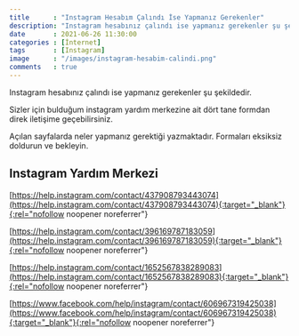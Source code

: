 ```yaml
---
title      : "Instagram Hesabım Çalındı İse Yapmanız Gerekenler"
description: "Instagram hesabınız çalındı ise yapmanız gerekenler şu şekildedir. Sizler için bulduğum instagram yardım merkezine ait dört tane formdan direk iletişime geçebilirsiniz."
date       : 2021-06-26 11:30:00
categories : [İnternet]
tags       : [Instagram]
image      : "/images/instagram-hesabim-calindi.png"
comments   : true
---
```


Instagram hesabınız çalındı ise yapmanız gerekenler şu şekildedir.

Sizler için bulduğum instagram yardım merkezine ait dört tane formdan direk iletişime geçebilirsiniz. 

Açılan sayfalarda neler yapmanız gerektiği yazmaktadır. Formaları eksiksiz doldurun ve bekleyin. 

## Instagram Yardım Merkezi

[https://help.instagram.com/contact/437908793443074](https://help.instagram.com/contact/437908793443074){:target="_blank"}{:rel="nofollow noopener noreferrer"}

[https://help.instagram.com/contact/396169787183059](https://help.instagram.com/contact/396169787183059){:target="_blank"}{:rel="nofollow noopener noreferrer"}

[https://help.instagram.com/contact/1652567838289083](https://help.instagram.com/contact/1652567838289083){:target="_blank"}{:rel="nofollow noopener noreferrer"}

[https://www.facebook.com/help/instagram/contact/606967319425038](https://www.facebook.com/help/instagram/contact/606967319425038){:target="_blank"}{:rel="nofollow noopener noreferrer"}